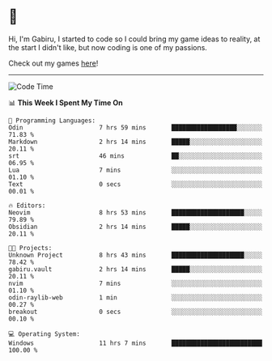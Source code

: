 # 🐀

Hi, I'm Gabiru, I started to code so I could bring my game ideas to reality, at the start I didn't like, but now coding is one of my passions.

Check out my games [here](https://gabiru.art/projetos/)!

---

<!--START_SECTION:waka-->
![Code Time](http://img.shields.io/badge/Code%20Time-559%20hrs%2037%20mins-blue)

📊 **This Week I Spent My Time On** 

```text
💬 Programming Languages: 
Odin                     7 hrs 59 mins       ██████████████████░░░░░░░   71.83 % 
Markdown                 2 hrs 14 mins       █████░░░░░░░░░░░░░░░░░░░░   20.11 % 
srt                      46 mins             ██░░░░░░░░░░░░░░░░░░░░░░░   06.95 % 
Lua                      7 mins              ░░░░░░░░░░░░░░░░░░░░░░░░░   01.10 % 
Text                     0 secs              ░░░░░░░░░░░░░░░░░░░░░░░░░   00.01 % 

🔥 Editors: 
Neovim                   8 hrs 53 mins       ████████████████████░░░░░   79.89 % 
Obsidian                 2 hrs 14 mins       █████░░░░░░░░░░░░░░░░░░░░   20.11 % 

🐱‍💻 Projects: 
Unknown Project          8 hrs 43 mins       ████████████████████░░░░░   78.42 % 
gabiru.vault             2 hrs 14 mins       █████░░░░░░░░░░░░░░░░░░░░   20.11 % 
nvim                     7 mins              ░░░░░░░░░░░░░░░░░░░░░░░░░   01.10 % 
odin-raylib-web          1 min               ░░░░░░░░░░░░░░░░░░░░░░░░░   00.27 % 
breakout                 0 secs              ░░░░░░░░░░░░░░░░░░░░░░░░░   00.10 % 

💻 Operating System: 
Windows                  11 hrs 7 mins       █████████████████████████   100.00 % 
```


<!--END_SECTION:waka-->
